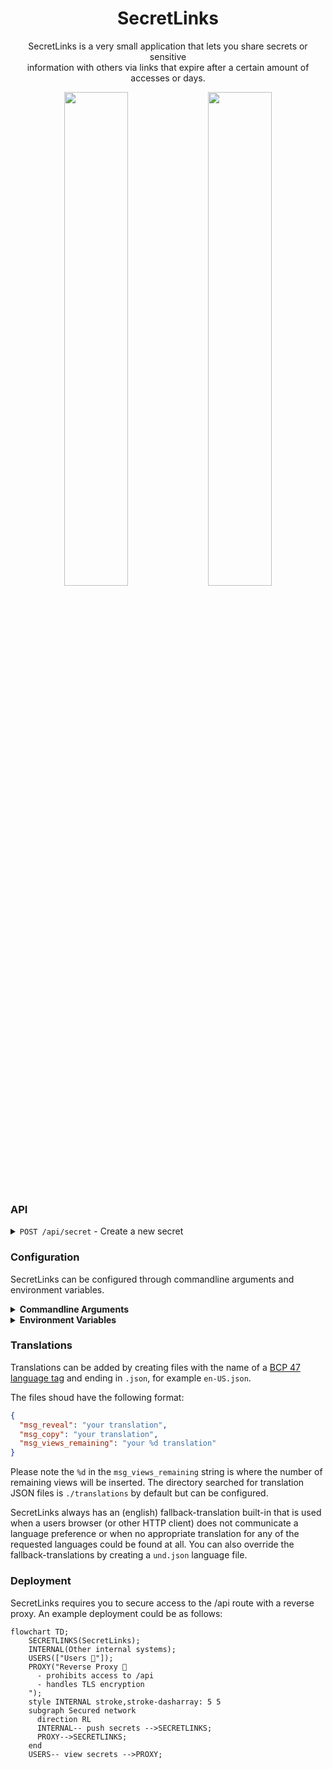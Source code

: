 <h1 align="center">SecretLinks</h1>

<p align="center">
SecretLinks is a very small application that lets you share secrets or sensitive<br>
information with others via links that expire after a certain amount of accesses or days.
</p>

<p float="left" align="middle">
  <img src="https://github.com/jantari/SecretLinks/assets/25607767/4c6a862d-e7e1-4fb2-8ee5-d4e49e2872fd" width="45%" />
  <img src="https://github.com/jantari/SecretLinks/assets/25607767/7b322d7a-164a-40ff-b2aa-4e174888b6ba" width="45%" />
</p>

### API

<details>
  <summary><code>POST /api/secret</code> - Create a new secret</summary>

  ---
  Body:
  | Field   | Description                            | Required? | Data Type | Default Value |
  |:--------|:---------------------------------------|:----------|:----------|:--------------|
  | secret  | The secret you want to share           | yes       | string    |               |
  | click   | Show a click-to-reveal button          | no        | bool      | false         |
  | views   | How many views are allowed             | no        | int       | 1             |
  | expires | For how many days the secret is shared | no        | int       | 3             |

  Returns the URL path to view the created secret.

  Example:
  ```bash
  curl -X POST -v http://localhost:8080/api/secret -d '{"secret":"supersecret","views":5,"click":true}'
  ```
  ---
</details>

### Configuration

SecretLinks can be configured through commandline arguments and environment variables.

<details>
<summary><b>Commandline Arguments</b></summary>

Commandline arguments have the highest priority and take precedence over environment variables.

```
  -dbfile string
        Path to the Bolt database file to store secrets (default "./store.db")
  -listen string
        The address and port for the webserver to listen on (default "localhost:8080")
  -logLevel string
        Set log verbosity: error, warn, info or debug (default "info")
  -translationPath string
        Directory with optional JSON translation files (default "./translations")
  -version
        Print the version information and exit
```

</details>

<details>
<summary><b>Environment Variables</b></summary>

Environment variables are overridden by any commandline arguments if passed.

```
SECRETLINKS_DBFILE (string)
SECRETLINKS_LISTEN (string)
SECRETLINKS_LOGLEVEL (string)
SECRETLINKS_TRANSLATIONPATH (string)
```

</details>

### Translations

Translations can be added by creating files with the name of a [BCP 47 language tag](https://en.wikipedia.org/wiki/IETF_language_tag)
and ending in `.json`, for example `en-US.json`.

The files shoud have the following format:

```json
{
  "msg_reveal": "your translation",
  "msg_copy": "your translation",
  "msg_views_remaining": "your %d translation"
}
```

Please note the `%d` in the `msg_views_remaining` string is where the number of remaining views will be inserted.
The directory searched for translation JSON files is `./translations` by default but can be configured.

SecretLinks always has an (english) fallback-translation built-in that is used when a users browser (or other HTTP client)
does not communicate a language preference or when no appropriate translation for any of the requested languages
could be found at all. You can also override the fallback-translations by creating a `und.json` language file.

### Deployment

SecretLinks requires you to secure access to the /api route with a reverse proxy.
An example deployment could be as follows:

```mermaid
flowchart TD;
    SECRETLINKS(SecretLinks);
    INTERNAL(Other internal systems);
    USERS(["Users 👥"]);
    PROXY("Reverse Proxy 🛃
      - prohibits access to /api
      - handles TLS encryption
    ");
    style INTERNAL stroke,stroke-dasharray: 5 5
    subgraph Secured network
      direction RL
      INTERNAL-- push secrets -->SECRETLINKS;
      PROXY-->SECRETLINKS;
    end
    USERS-- view secrets -->PROXY;
```

